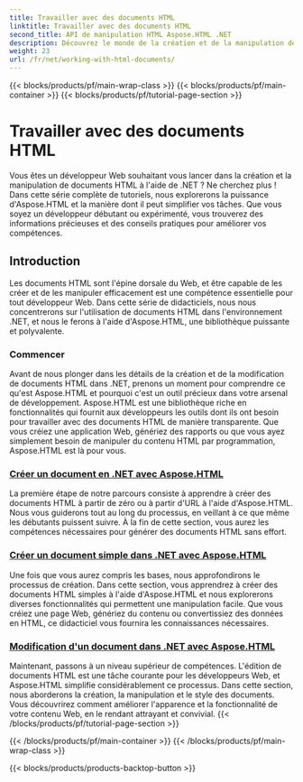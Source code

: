 ```yaml
---
title: Travailler avec des documents HTML
linktitle: Travailler avec des documents HTML
second_title: API de manipulation HTML Aspose.HTML .NET
description: Découvrez le monde de la création et de la manipulation de documents HTML dans .NET avec Aspose.HTML. De la création de documents simples à l'édition approfondie.
weight: 23
url: /fr/net/working-with-html-documents/
---
```


{{< blocks/products/pf/main-wrap-class >}}
{{< blocks/products/pf/main-container >}}
{{< blocks/products/pf/tutorial-page-section >}}

# Travailler avec des documents HTML


Vous êtes un développeur Web souhaitant vous lancer dans la création et la manipulation de documents HTML à l'aide de .NET ? Ne cherchez plus ! Dans cette série complète de tutoriels, nous explorerons la puissance d'Aspose.HTML et la manière dont il peut simplifier vos tâches. Que vous soyez un développeur débutant ou expérimenté, vous trouverez des informations précieuses et des conseils pratiques pour améliorer vos compétences.

## Introduction

Les documents HTML sont l'épine dorsale du Web, et être capable de les créer et de les manipuler efficacement est une compétence essentielle pour tout développeur Web. Dans cette série de didacticiels, nous nous concentrerons sur l'utilisation de documents HTML dans l'environnement .NET, et nous le ferons à l'aide d'Aspose.HTML, une bibliothèque puissante et polyvalente.

### Commencer

Avant de nous plonger dans les détails de la création et de la modification de documents HTML dans .NET, prenons un moment pour comprendre ce qu'est Aspose.HTML et pourquoi c'est un outil précieux dans votre arsenal de développement. Aspose.HTML est une bibliothèque riche en fonctionnalités qui fournit aux développeurs les outils dont ils ont besoin pour travailler avec des documents HTML de manière transparente. Que vous créiez une application Web, génériez des rapports ou que vous ayez simplement besoin de manipuler du contenu HTML par programmation, Aspose.HTML est là pour vous.

### [Créer un document en .NET avec Aspose.HTML](./creating-a-document/)

La première étape de notre parcours consiste à apprendre à créer des documents HTML à partir de zéro ou à partir d'URL à l'aide d'Aspose.HTML. Nous vous guiderons tout au long du processus, en veillant à ce que même les débutants puissent suivre. À la fin de cette section, vous aurez les compétences nécessaires pour générer des documents HTML sans effort.

### [Créer un document simple dans .NET avec Aspose.HTML](./creating-a-simple-document/)

Une fois que vous aurez compris les bases, nous approfondirons le processus de création. Dans cette section, vous apprendrez à créer des documents HTML simples à l'aide d'Aspose.HTML et nous explorerons diverses fonctionnalités qui permettent une manipulation facile. Que vous créiez une page Web, génériez du contenu ou convertissiez des données en HTML, ce didacticiel vous fournira les connaissances nécessaires.

### [Modification d'un document dans .NET avec Aspose.HTML](./editing-a-document/)

Maintenant, passons à un niveau supérieur de compétences. L'édition de documents HTML est une tâche courante pour les développeurs Web, et Aspose.HTML simplifie considérablement ce processus. Dans cette section, nous aborderons la création, la manipulation et le style des documents. Vous découvrirez comment améliorer l'apparence et la fonctionnalité de votre contenu Web, en le rendant attrayant et convivial.
{{< /blocks/products/pf/tutorial-page-section >}}

{{< /blocks/products/pf/main-container >}}
{{< /blocks/products/pf/main-wrap-class >}}

{{< blocks/products/products-backtop-button >}}
